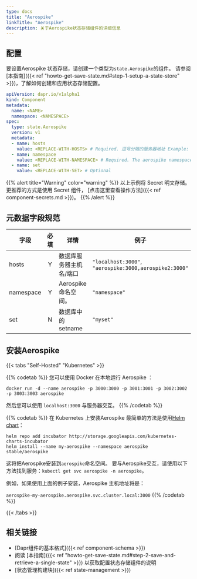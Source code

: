 ```yaml
---
type: docs
title: "Aerospike"
linkTitle: "Aerospike"
description: 关于Aerospike状态存储组件的详细信息
---
```


## 配置

要设置Aerospike 状态存储，请创建一个类型为`state.Aerospike`的组件。 请参阅[本指南]({{< ref "howto-get-save-state.md#step-1-setup-a-state-store" >}})，了解如何创建和应用状态存储配置。

```yaml
apiVersion: dapr.io/v1alpha1
kind: Component
metadata:
  name: <NAME>
  namespace: <NAMESPACE>
spec:
  type: state.Aerospike
  version: v1
  metadata:
  - name: hosts
    value: <REPLACE-WITH-HOSTS> # Required. 逗号分隔的服务器地址 Example: "aerospike:3000,aerospike2:3000"
  - name: namespace
    value: <REPLACE-WITH-NAMESPACE> # Required. The aerospike namespace.
  - name: set
    value: <REPLACE-WITH-SET> # Optional
```

{{% alert title="Warning" color="warning" %}}
以上示例将 Secret 明文存储。 更推荐的方式是使用 Secret 组件， [点击这里查看操作方法]({{< ref component-secrets.md >}})。
{{% /alert %}}

## 元数据字段规范

| 字段        | 必填 | 详情              | 例子                                                     |
| --------- |:--:| --------------- | ------------------------------------------------------ |
| hosts     | Y  | 数据库服务器主机名/端口    | `"localhost:3000"`, `"aerospike:3000,aerospike2:3000"` |
| namespace | Y  | Aerospike 命名空间。 | `"namespace"`                                          |
| set       | N  | 数据库中的 setname   | `"myset"`                                              |

## 安装Aerospike

{{< tabs "Self-Hosted" "Kubernetes" >}}

{{% codetab %}}
您可以使用 Docker 在本地运行 Aerospike ：

```
docker run -d --name aerospike -p 3000:3000 -p 3001:3001 -p 3002:3002 -p 3003:3003 aerospike
```

然后您可以使用 `localhost:3000` 与服务器交互。
{{% /codetab %}}

{{% codetab %}}
在 Kubernetes 上安装Aerospike 最简单的方法是使用[Helm chart](https://github.com/helm/charts/tree/master/stable/aerospike)：

```
helm repo add incubator http://storage.googleapis.com/kubernetes-charts-incubator
helm install --name my-aerospike --namespace aerospike stable/aerospike
```

这将把Aerospike安装到`aerospike`命名空间。 要与Aerospike交互，请使用以下方法找到服务：`kubectl get svc aerospike -n aerospike`。

例如，如果使用上面的例子安装，Aerospike 主机地址将是：

`aerospike-my-aerospike.aerospike.svc.cluster.local:3000`
{{% /codetab %}}

{{< /tabs >}}

## 相关链接
- [Dapr组件的基本格式]({{< ref component-schema >}})
- 阅读 [本指南]({{< ref "howto-get-save-state.md#step-2-save-and-retrieve-a-single-state" >}}) 以获取配置状态存储组件的说明
- [状态管理构建块]({{< ref state-management >}})
